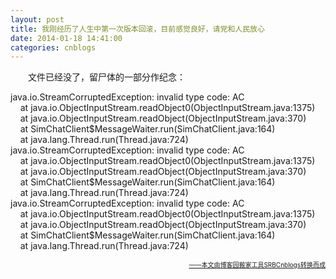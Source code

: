 ```yaml
---
layout: post
title: 我刚经历了人生中第一次版本回滚，目前感觉良好，请党和人民放心
date: 2014-01-18 14:41:00
categories: cnblogs
---
```


<p>　　文件已经没了，留尸体的一部分作纪念：</p>
<p>java.io.StreamCorruptedException: invalid type code: AC<br />&nbsp;&nbsp; &nbsp;at java.io.ObjectInputStream.readObject0(ObjectInputStream.java:1375)<br />&nbsp;&nbsp; &nbsp;at java.io.ObjectInputStream.readObject(ObjectInputStream.java:370)<br />&nbsp;&nbsp; &nbsp;at SimChatClient$MessageWaiter.run(SimChatClient.java:164)<br />&nbsp;&nbsp; &nbsp;at java.lang.Thread.run(Thread.java:724)<br />java.io.StreamCorruptedException: invalid type code: AC<br />&nbsp;&nbsp; &nbsp;at java.io.ObjectInputStream.readObject0(ObjectInputStream.java:1375)<br />&nbsp;&nbsp; &nbsp;at java.io.ObjectInputStream.readObject(ObjectInputStream.java:370)<br />&nbsp;&nbsp; &nbsp;at SimChatClient$MessageWaiter.run(SimChatClient.java:164)<br />&nbsp;&nbsp; &nbsp;at java.lang.Thread.run(Thread.java:724)<br />java.io.StreamCorruptedException: invalid type code: AC<br />&nbsp;&nbsp; &nbsp;at java.io.ObjectInputStream.readObject0(ObjectInputStream.java:1375)<br />&nbsp;&nbsp; &nbsp;at java.io.ObjectInputStream.readObject(ObjectInputStream.java:370)<br />&nbsp;&nbsp; &nbsp;at SimChatClient$MessageWaiter.run(SimChatClient.java:164)<br />&nbsp;&nbsp; &nbsp;at java.lang.Thread.run(Thread.java:724)</p>

<div align=right><a href="https://github.com/mlxy"><font size=1>——本文由博客园搬家工具SRBCnblogs转换而成</font></a></div>